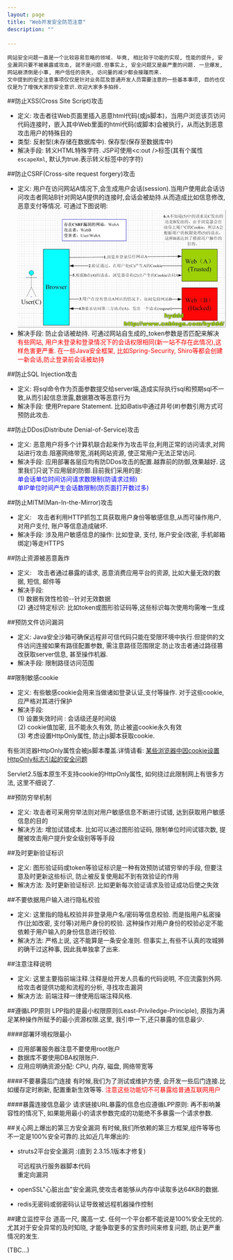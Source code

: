 ```yaml
---
layout: page
title: "Web开发安全防范注意"
description: ""

---
```


	网站安全问题一直是一个比较容易忽略的领域. 毕竟, 相比较于功能的实现, 性能的提升, 安全漏洞只要不被暴露或攻击, 就不是问题.但事实上, 安全问题又是最严重的问题. 一旦爆发, 网站崩溃倒是小事, 用户信任的丧失, 访问量的减少都会接踵而来.
	文中提到的安全注意事项仅仅是针对业务层及普通开发人员需要注意的一些基本事项, 目的也仅仅是为了增强大家的安全意识.欢迎大家多多拍砖. 

##防止XSS(Cross Site Script)攻击
- 定义: 攻击者往Web页面里插入恶意html代码(或js脚本)，当用户浏览该页访问代码连接时，嵌入其中Web里面的html代码(或脚本)会被执行，从而达到恶意攻击用户的特殊目的
- 类型: 反射型(未存储在数据库中). 保存型(保存至数据库中)
- 解决手段: 转义HTML特殊字符. JSP可使用<c:out />标签(其有个属性 `escapeXml`, 默认为true.表示转义标签中的字符) 


##防止CSRF(Cross-site request forgery)攻击
- 定义: 用户在访问网站A情况下,会生成用户会话(session).当用户使用此会话访问攻击者网站B针对网站A提供的连接时,会话会被劫持.从而造成比如信息修改, 恶意支付等情况. 可通过下图说明:
![csrf攻击原理](../assets/attachment/img/work/security_defense/csrf_principle.png)
- 解决手段: 防止会话被劫持. 可通过网站自生成的_token参数是否匹配来解决 
<font color="red">有些网站, 用户未登录和登录情况下的会话权限相同(新一站不存在此情况),这样危害更严重. 在一些Java安全框架, 比如Spring-Security, Shiro等都会创建一新会话,防止登录前会话被劫持</font>


##防止SQL Injection攻击
- 定义: 将sql命令作为页面参数提交给server端,造成实际执行sql和预期sql不一致,从而引起信息泄露,数据篡改等恶意行为
- 解决手段: 使用Prepare Statement. 比如iBatis中通过井号(#)参数引用方式可预防此攻击.


##防止DDos(Distribute Denial-of-Service)攻击
- 定义: 恶意用户将多个计算机联合起来作为攻击平台,利用正常的访问请求,对网站进行攻击.阻塞网络带宽,消耗网站资源, 使正常用户无法正常访问.
- 解决手段: 应用部署各层应均有防DDos攻击的配置.越靠前的防御,效果越好. 
  这里我们只说下应用层的防御.目前我们采用的是: <br />
	<font color="blue">单会话单位时间访问请求数限制(防请求过频)</font> <br />
	<font color="blue">单IP单位时间产生会话数限制(防页面打开数过多)</font>


##防止MITM(Man-In-the-Mirror)攻击 
- 定义:　攻击者利用HTTP抓包工具获取用户身份等敏感信息,从而可操作用户,对用户支付, 账户等信息造成破坏.
- 解决手段: 涉及用户敏感信息的操作: 比如登录, 支付, 账户安全(改密, 手机邮箱绑定)等走HTTPS


##防止资源被恶意轰炸
- 定义:　攻击者通过暴露的请求, 恶意消费应用平台的资源, 比如大量无效的数据, 短信, 邮件等
- 解决手段: <br />
	 (1) 数据有效性检验--针对无效数据 <br />
	 (2) 通过特定标识: 比如token或图形验证码等,这些标识每次使用均需唯一生成

##预防文件访问漏洞
- 定义: Java安全沙箱可确保远程非可信代码只能在受限环境中执行.但提供的文件访问连接如果有路径配置参数, 需注意路径范围限定.防止攻击者通过路径篡改获取server信息, 甚至操作机器.
- 解决手段: 限制路径访问范围

##限制敏感cookie
- 定义: 有些敏感cookie会用来当做诸如登录认证,支付等操作. 对于这些cookie,应严格对其进行保护
- 解决手段: <br />
	(1) 设置失效时间 : 会话级还是时间级<br />
	(2) cookie值加密, 且不能永久有效, 防止被盗cookie永久有效 <br />
	(3) 考虑设置HttpOnly属性, 防止js脚本获取cookie. <br />

有些浏览器HttpOnly属性会被js脚本覆盖.详情请看: [某些浏览器中因cookie设置HttpOnly标志引起的安全问题](http://www.freebuf.com/articles/web/31644.html "某些浏览器中因cookie设置HttpOnly标志引起的安全问题") 

Servlet2.5版本原生不支持cookie的HttpOnly属性, 如何绕过此限制网上有很多方法, 这里不细说了.	


##预防穷举机制
- 定义: 攻击者可采用穷举法则对用户敏感信息不断进行试错, 达到获取用户敏感信息的目的
- 解决方法: 增加试错成本. 比如可以通过图形验证码, 限制单位时间试错次数, 提醒被攻击用户提升安全级别等等手段


##及时更新验证标识
- 定义: 图形验证码或token等验证标识是一种有效预防试错穷举的手段, 但要注意及时更新这些标识, 防止被反复使用起不到有效验证的作用
- 解决方法: 及时更新验证标识. 比如更新每次验证请求及验证成功后使之失效 


##不要依据用户输入进行隐私校验
- 定义: 这里指的隐私校验并非登录用户名/密码等信息校验. 而是指用户私密操作(比如改密, 支付等)对用户身份的校验. 这种操作对用户身份的校验必定不能依赖于用户输入的身份信息进行校验.
- 解决方法: 严格上说, 这不能算是一条安全准则. 但事实上,有些不认真的攻城狮的确干过这种事, 因此我单独拿了出来.


##注意注释说明
- 定义: 这里主要指前端注释.注释是给开发人员看的代码说明, 不应流露到外网.给攻击者提供功能和流程的分析, 寻找攻击漏洞
- 解决方法: 前端注释一律使用后端注释风格. 

##遵循LPP原则
LPP指的是最小权限原则(Least-Priviledge-Principle), 原指为满足某种操作所赋予的最小资源权限.这里, 我引申一下,还只暴露的信息最少.

####部署环境权限最小
- 应用部署服务器注意不要使用root账户
- 数据库不要使用DBA权限账户.
- 应用应明确资源分配: CPU, 内存, 磁盘, 网络带宽等 

####不要暴露后门连接
有时候,我们为了测试或维护方便, 会开发一些后门连接.比如缓存定时刷新, 配置重新生效等等. <font color="red">注意这些功能切不可暴露给普通互联网用户</font>

####暴露连接信息最少
请求链接URL暴露的信息也应遵循LPP原则: 再不影响兼容性的情况下, 如果能用最小的请求参数完成的功能绝不多暴露一个请求参数. 


##关心网上爆出的第三方安全漏洞
有时候,我们所依赖的第三方框架,组件等等也不一定是100%安全可靠的.比如近几年爆出的:

- struts2平台安全漏洞 :(直到 2.3.15.1版本才修复) <br />
	
	可远程执行服务器脚本代码 <br />
	重定向漏洞

- openSSL"心脏出血"安全漏洞,使攻击者能够从内存中读取多达64KB的数据. 

- redis无密码或弱密码认证导致被远程机器操作控制

##建立监控平台
道高一尺, 魔高一丈. 任何一个平台都不能说是100%安全无忧的.尤其对于安全异常的及时知晓, 才能争取更多的宝贵时间来修复问题, 防止更严重情况的发生.  


(TBC...)